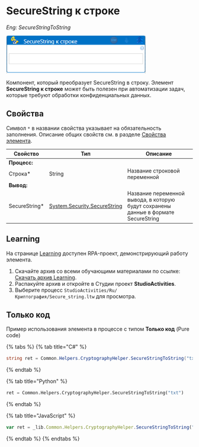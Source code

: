 # SecureString к строке

*Eng: SecureStringToString*

![](../../../resources/activities/basic/crypto/securestring-к-строке.png)

Компонент, который преобразует SecureString в строку. Элемент **SecureString к строке** может быть полезен при автоматизации задач, которые требуют обработки конфиденциальных данных. 

## Свойства

Символ `*` в названии свойства указывает на обязательность заполнения. Описание общих свойств см. в разделе [Свойства элемента](https://docs.primo-rpa.ru/primo-rpa/primo-studio/process/elements#svoistva-elementa).

| Свойство             | Тип                   | Описание                                      |
| -------------------- | --------------------- | --------------------------------------------- |
| **Процесс:**         |           |           |
| Строка\*             | String                | Название строковой переменной                 |
| **Вывод:**           |           |           |
| SecureString\*       | [System.Security.SecureString](https://learn.microsoft.com/ru-ru/dotnet/api/system.security.securestring?view=net-5.0) | Название переменной вывода, в которую будут сохранены данные в формате SecureString           |

## Learning

На странице [Learning](https://github.com/PrimoRPA/Learning) доступен RPA-проект, демонстрирующий работу элемента.

1. Скачайте архив со всеми обучающими материалами по ссылке: [Скачать архив Learning](https://github.com/PrimoRPA/Learning/archive/refs/heads/master.zip).
2. Распакуйте архив и откройте в Студии проект **StudioActivities**.
3. Выберите процесс `StudioActivities/Ru/Криптография/Secure_string.ltw` для просмотра.



## Только код

Пример использования элемента в процессе с типом **Только код** (Pure code)

{% tabs %}
{% tab title="C#" %}
```csharp
string ret = Common.Helpers.CryptographyHelper.SecureStringToString("txt");
```
{% endtab %}

{% tab title="Python" %}
```python
ret = Common.Helpers.CryptographyHelper.SecureStringToString("txt")
```
{% endtab %}

{% tab title="JavaScript" %}
```javascript
var ret = _lib.Common.Helpers.CryptographyHelper.SecureStringToString("txt");
```
{% endtab %}
{% endtabs %}
